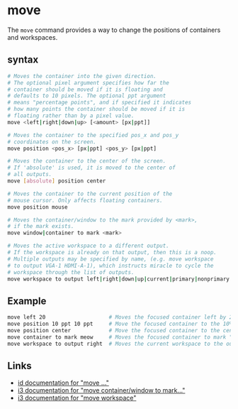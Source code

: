 # move
The `move` command provides a way to change the positions of containers and
workspaces.

## syntax
```sh
# Moves the container into the given direction.
# The optional pixel argument specifies how far the
# container should be moved if it is floating and
# defaults to 10 pixels. The optional ppt argument
# means "percentage points", and if specified it indicates
# how many points the container should be moved if it is
# floating rather than by a pixel value.
move <left|right|down|up> [<amount> [px|ppt]]

# Moves the container to the specified pos_x and pos_y
# coordinates on the screen.
move position <pos_x> [px|ppt] <pos_y> [px|ppt]

# Moves the container to the center of the screen.
# If 'absolute' is used, it is moved to the center of
# all outputs.
move [absolute] position center

# Moves the container to the current position of the
# mouse cursor. Only affects floating containers.
move position mouse

# Moves the container/window to the mark provided by <mark>,
# if the mark exists.
move window|container to mark <mark>

# Moves the active workspace to a different output.
# If the workspace is already on that output, then this is a noop.
# Multiple outputs may be specified by name, (e.g. move workspace
# to output VGA-1 HDMI-A-1), which instructs miracle to cycle the
# workspace through the list of outputs.
move workspace to output left|right|down|up|current|primary|nonprimary|next|<output1> [output2] ...
```

## Example
```sh
move left 20                    # Moves the focused container left by 20px, only if it is already floating
move position 10 ppt 10 ppt     # Move the focused container to the 10% position of the current output
move position center            # Move the focused container to the center of the current output
move container to mark meow     # Moves the focused container to mark "meow"
move workspace to output right  # Moves the current workspace to the output directly to the right of the active output
```

## Links
- [id documentation for "move ..."](https://i3wm.org/docs/userguide.html#move_direction)
- [i3 documentation for "move container/window to mark..."](https://i3wm.org/docs/userguide.html#move_to_mark)
- [i3 documentation for "move workspace"](https://i3wm.org/docs/userguide.html#_moving_workspaces_to_a_different_screen)
